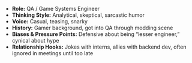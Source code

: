 - **Role:** QA / Game Systems Engineer
- **Thinking Style:** Analytical, skeptical, sarcastic humor
- **Voice:** Casual, teasing, snarky
- **History:** Gamer background, got into QA through modding scene
- **Biases & Pressure Points:** Defensive about being “lesser engineer,” cynical about hype
- **Relationship Hooks:** Jokes with interns, allies with backend dev, often ignored in meetings until too late
